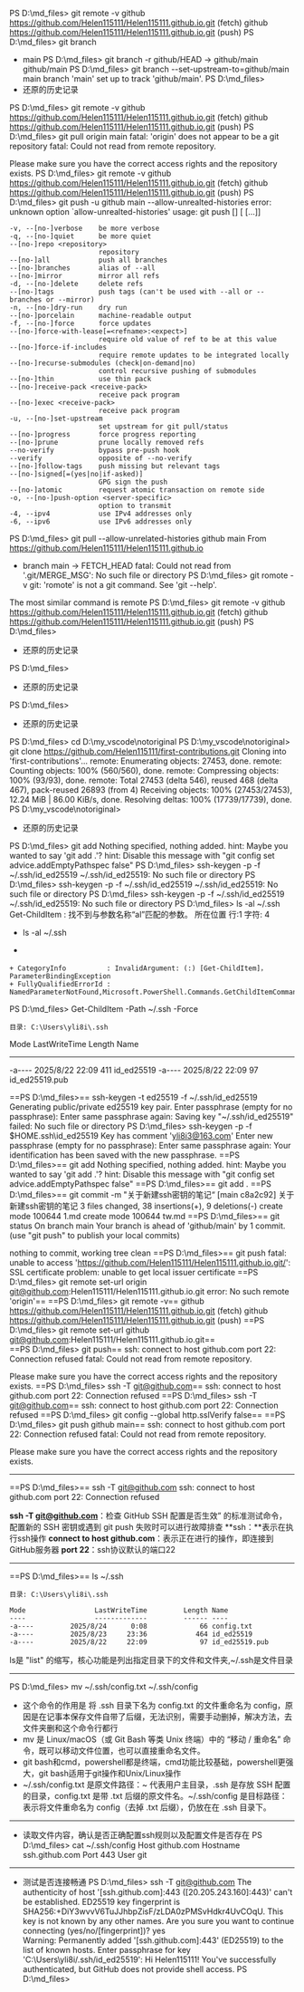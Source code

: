 
PS D:\md_files> git remote -v
github  https://github.com/Helen115111/Helen115111.github.io.git (fetch)
github  https://github.com/Helen115111/Helen115111.github.io.git (push)
PS D:\md_files> git branch
* main
PS D:\md_files> git branch -r
  github/HEAD -> github/main
  github/main
PS D:\md_files> git branch --set-upstream-to=github/main main
branch 'main' set up to track 'github/main'.
PS D:\md_files>
 *  还原的历史记录 

PS D:\md_files> git remote -v
github  https://github.com/Helen115111/Helen115111.github.io.git (fetch)
github  https://github.com/Helen115111/Helen115111.github.io.git (push)
PS D:\md_files> git pull origin main
fatal: 'origin' does not appear to be a git repository
fatal: Could not read from remote repository.

Please make sure you have the correct access rights
and the repository exists.
PS D:\md_files> git remote -v
github  https://github.com/Helen115111/Helen115111.github.io.git (fetch)
github  https://github.com/Helen115111/Helen115111.github.io.git (push)
PS D:\md_files> git push -u github main --allow-unrealted-histories
error: unknown option `allow-unrealted-histories'
usage: git push [<options>] [<repository> [<refspec>...]]

    -v, --[no-]verbose    be more verbose
    -q, --[no-]quiet      be more quiet
    --[no-]repo <repository>
                          repository
    --[no-]all            push all branches
    --[no-]branches       alias of --all
    --[no-]mirror         mirror all refs
    -d, --[no-]delete     delete refs
    --[no-]tags           push tags (can't be used with --all or --branches or --mirror)
    -n, --[no-]dry-run    dry run
    --[no-]porcelain      machine-readable output
    -f, --[no-]force      force updates
    --[no-]force-with-lease[=<refname>:<expect>]
                          require old value of ref to be at this value
    --[no-]force-if-includes
                          require remote updates to be integrated locally
    --[no-]recurse-submodules (check|on-demand|no)
                          control recursive pushing of submodules
    --[no-]thin           use thin pack
    --[no-]receive-pack <receive-pack>
                          receive pack program
    --[no-]exec <receive-pack>
                          receive pack program
    -u, --[no-]set-upstream
                          set upstream for git pull/status
    --[no-]progress       force progress reporting
    --[no-]prune          prune locally removed refs
    --no-verify           bypass pre-push hook
    --verify              opposite of --no-verify
    --[no-]follow-tags    push missing but relevant tags
    --[no-]signed[=(yes|no|if-asked)]
                          GPG sign the push
    --[no-]atomic         request atomic transaction on remote side
    -o, --[no-]push-option <server-specific>
                          option to transmit
    -4, --ipv4            use IPv4 addresses only
    -6, --ipv6            use IPv6 addresses only

PS D:\md_files> git pull --allow-unrelated-histories github main
From https://github.com/Helen115111/Helen115111.github.io
 * branch            main       -> FETCH_HEAD
fatal: Could not read from '.git/MERGE_MSG': No such file or directory
PS D:\md_files> git romote -v
git: 'romote' is not a git command. See 'git --help'.

The most similar command is
        remote
PS D:\md_files> git remote -v
github  https://github.com/Helen115111/Helen115111.github.io.git (fetch)
github  https://github.com/Helen115111/Helen115111.github.io.git (push)
PS D:\md_files>
 *  还原的历史记录 

PS D:\md_files> 
 *  还原的历史记录 

PS D:\md_files> 
 *  还原的历史记录 

PS D:\md_files> cd D:\my_vscode\notoriginal
PS D:\my_vscode\notoriginal> git clone https://github.com/Helen115111/first-contributions.git
Cloning into 'first-contributions'...
remote: Enumerating objects: 27453, done.
remote: Counting objects: 100% (560/560), done.
remote: Compressing objects: 100% (93/93), done.
remote: Total 27453 (delta 546), reused 468 (delta 467), pack-reused 26893 (from 4)
Receiving objects: 100% (27453/27453), 12.24 MiB | 86.00 KiB/s, done.
Resolving deltas: 100% (17739/17739), done.
PS D:\my_vscode\notoriginal> 
 *  还原的历史记录 

PS D:\md_files> git add
Nothing specified, nothing added.
hint: Maybe you wanted to say 'git add .'?
hint: Disable this message with "git config set advice.addEmptyPathspec false"
PS D:\md_files> ssh-keygen -p -f ~/.ssh/id_ed25519
~/.ssh/id_ed25519: No such file or directory
PS D:\md_files> ssh-keygen -p -f ~/.ssh/id_ed25519
~/.ssh/id_ed25519: No such file or directory
PS D:\md_files> ssh-keygen -p -f ~/.ssh/id_ed25519
~/.ssh/id_ed25519: No such file or directory
PS D:\md_files> ls -al ~/.ssh
Get-ChildItem : 找不到与参数名称“al”匹配的参数。
所在位置 行:1 字符: 4
+ ls -al ~/.ssh
+    ~~~
    + CategoryInfo          : InvalidArgument: (:) [Get-ChildItem]，ParameterBindingException
    + FullyQualifiedErrorId : NamedParameterNotFound,Microsoft.PowerShell.Commands.GetChildItemCommand

PS D:\md_files> Get-ChildItem -Path ~/.ssh -Force


    目录: C:\Users\yli8i\.ssh


Mode                 LastWriteTime         Length Name
----                 -------------         ------ ----
-a----         2025/8/22     22:09            411 id_ed25519
-a----         2025/8/22     22:09             97 id_ed25519.pub


==PS D:\md_files>== ssh-keygen -t ed25519 -f ~/.ssh/id_ed25519
Generating public/private ed25519 key pair.
Enter passphrase (empty for no passphrase):
Enter same passphrase again:
Saving key "~/.ssh/id_ed25519" failed: No such file or directory
PS D:\md_files> ssh-keygen -p -f $HOME\.ssh\id_ed25519
Key has comment 'yli8i3@163.com'
Enter new passphrase (empty for no passphrase):
Enter same passphrase again:
Your identification has been saved with the new passphrase.
==PS D:\md_files>== git add
Nothing specified, nothing added.
hint: Maybe you wanted to say 'git add .'?
hint: Disable this message with "git config set advice.addEmptyPathspec false"
==PS D:\md_files>== git add .
==PS D:\md_files>== git commit -m "关于新建ssh密钥的笔记“
[main c8a2c92] 关于新建ssh密钥的笔记
 3 files changed, 38 insertions(+), 9 deletions(-)
 create mode 100644 1.md
 create mode 100644 tw.md
==PS D:\md_files>== git status
On branch main
Your branch is ahead of 'github/main' by 1 commit.
  (use "git push" to publish your local commits)

nothing to commit, working tree clean
==PS D:\md_files>== git push
fatal: unable to access 'https://github.com/Helen115111/Helen115111.github.io.git/': SSL certificate problem: unable to get local issuer certificate
==PS D:\md_files> git remote set-url origin git@github.com:Helen115111/Helen115111.github.io.git
error: No such remote 'origin'==
==PS D:\md_files> git remote -v==
github  https://github.com/Helen115111/Helen115111.github.io.git (fetch)
github  https://github.com/Helen115111/Helen115111.github.io.git (push)
==PS D:\md_files> git remote set-url github git@github.com:Helen115111/Helen115111.github.io.git==                                              
==PS D:\md_files> git push==
ssh: connect to host github.com port 22: Connection refused
fatal: Could not read from remote repository.

Please make sure you have the correct access rights
and the repository exists.
==PS D:\md_files> ssh -T git@github.com==
ssh: connect to host github.com port 22: Connection refused
==PS D:\md_files> ssh -T git@github.com==
ssh: connect to host github.com port 22: Connection refused
==PS D:\md_files> git config --global http.sslVerify false==
==PS D:\md_files> git push github main==
ssh: connect to host github.com port 22: Connection refused
fatal: Could not read from remote repository.

Please make sure you have the correct access rights
and the repository exists.

---

==PS D:\md_files>== ssh -T git@github.com
ssh: connect to host github.com port 22: Connection refused


**ssh -T git@github.com**：检查 GitHub SSH 配置是否生效” 的标准测试命令，配置新的 SSH 密钥或遇到 git push 失败时可以进行故障排查
**ssh：**表示在执行ssh操作
**connect to host github.com**：表示正在进行的操作，即连接到GitHub服务器
**port 22**：ssh协议默认的端口22

---

==PS D:\md_files>== ls ~/.ssh


    目录: C:\Users\yli8i\.ssh

```
Mode                 LastWriteTime         Length Name
----                 -------------         ------ ----
-a----         2025/8/24      0:08             66 config.txt
-a----         2025/8/23     23:36            464 id_ed25519
-a----         2025/8/22     22:09             97 id_ed25519.pub
```
ls是 "list" 的缩写，核心功能是列出指定目录下的文件和文件夹,~/.ssh是文件目录

---

PS D:\md_files> mv ~/.ssh/config.txt ~/.ssh/config
  - 这个命令的作用是 将 .ssh 目录下名为 config.txt 的文件重命名为 config，原因是在记事本保存文件自带了后缀，无法识别，需要手动删掉，解决方法，去文件夹删和这个命令行都行
  - mv 是 Linux/macOS（或 Git Bash 等类 Unix 终端）中的 “移动 / 重命名” 命令，既可以移动文件位置，也可以直接重命名文件。
  - git bash和cmd，powershell都是终端，cmd功能比较基础，powershell更强大，git bash适用于git操作和Unix/Linux操作
  - ~/.ssh/config.txt 是原文件路径：~ 代表用户主目录，.ssh 是存放 SSH 配置的目录，config.txt 是带 .txt 后缀的原文件名。~/.ssh/config 是目标路径：表示将文件重命名为 config（去掉 .txt 后缀），仍放在在 .ssh 目录下。
  
---

- 读取文件内容，确认是否正确配置ssh规则以及配置文件是否存在
PS D:\md_files> cat ~/.ssh/config
Host github.com
  Hostname ssh.github.com
  Port 443
  User git
  
---

- 测试是否连接畅通
PS D:\md_files> ssh -T git@github.com
The authenticity of host '[ssh.github.com]:443 ([20.205.243.160]:443)' can't be established.
ED25519 key fingerprint is SHA256:+DiY3wvvV6TuJJhbpZisF/zLDA0zPMSvHdkr4UvCOqU.
This key is not known by any other names.
Are you sure you want to continue connecting (yes/no/[fingerprint])? yes                  
Warning: Permanently added '[ssh.github.com]:443' (ED25519) to the list of known hosts.
Enter passphrase for key 'C:\Users\yli8i/.ssh/id_ed25519': 
Hi Helen115111! You've successfully authenticated, but GitHub does not provide shell access.
PS D:\md_files> 